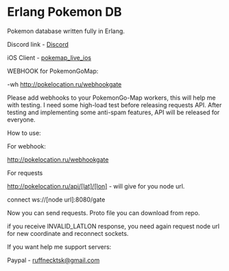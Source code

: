 # Erlang Pokemon DB

Pokemon database written fully in Erlang.

Discord link - [Discord](https://discord.gg/mQxTv)

iOS Client - [pokemap_live_ios](https://github.com/ruffnecktsk/pokemap_live_ios)

WEBHOOK for PokemonGoMap:

-wh http://pokelocation.ru/webhookgate

Please add webhooks to your PokemonGo-Map workers, this will help me with testing. I need some high-load test before releasing requests API. After testing and implementing some anti-spam features, API will be released for everyone.

How to use:

For webhook:

http://pokelocation.ru/webhookgate

For requests

http://pokelocation.ru/api/[lat]/[lon] - will give for you node url.

connect ws://[node url]:8080/gate

Now you can send requests. Proto file you can download from repo.

if you receive INVALID_LATLON response, you need again request node url for new coordinate and reconnect sockets.


If you want help me support servers:

Paypal - ruffnecktsk@gmail.com
